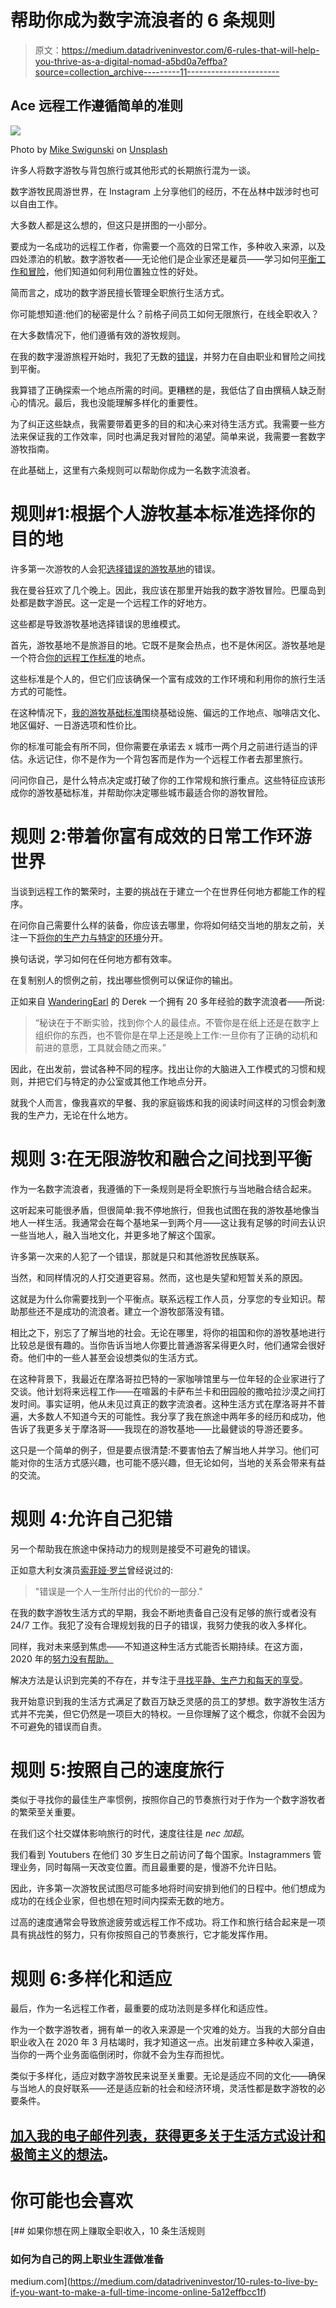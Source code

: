 # 帮助你成为数字流浪者的 6 条规则

> 原文：<https://medium.datadriveninvestor.com/6-rules-that-will-help-you-thrive-as-a-digital-nomad-a5bd0a7effba?source=collection_archive---------11----------------------->

## Ace 远程工作遵循简单的准则

![](img/62a33e8d6c61b185384ab621434a0a6e.png)

Photo by [Mike Swigunski](https://unsplash.com/@mike_swigunski?utm_source=unsplash&utm_medium=referral&utm_content=creditCopyText) on [Unsplash](https://unsplash.com/s/photos/digital-nomad?utm_source=unsplash&utm_medium=referral&utm_content=creditCopyText)

许多人将数字游牧与背包旅行或其他形式的长期旅行混为一谈。

数字游牧民周游世界，在 Instagram 上分享他们的经历，不在丛林中跋涉时也可以自由工作。

大多数人都是这么想的，但这只是拼图的一小部分。

要成为一名成功的远程工作者，你需要一个高效的日常工作，多种收入来源，以及四处漂泊的机敏。数字游牧者——无论他们是企业家还是雇员——学习如何[平衡工作和冒险](https://medium.com/datadriveninvestor/how-to-balance-work-and-adventure-as-a-digital-nomad-e6c1a089d2f0)，他们知道如何利用位置独立性的好处。

简而言之，成功的数字游民擅长管理全职旅行生活方式。

你可能想知道:他们的秘密是什么？前格子间员工如何无限旅行，在线全职收入？

在大多数情况下，他们遵循有效的游牧规则。

在我的数字漫游旅程开始时，我犯了无数的[错误](https://medium.com/datadriveninvestor/6-common-mistakes-to-avoid-as-a-first-time-digital-nomad-2fef328df89)，并努力在自由职业和冒险之间找到平衡。

我算错了正确探索一个地点所需的时间。更糟糕的是，我低估了自由撰稿人缺乏耐心的情况。最后，我也没能理解多样化的重要性。

为了纠正这些缺点，我需要带着更多的目的和决心来对待生活方式。我需要一些方法来保证我的工作效率，同时也满足我对冒险的渴望。简单来说，我需要一套数字游牧指南。

在此基础上，这里有六条规则可以帮助你成为一名数字流浪者。

# **规则#1:根据个人游牧基本标准选择你的目的地**

许多第一次游牧的人会犯[选择错误的游牧基地](https://medium.com/datadriveninvestor/6-common-mistakes-to-avoid-as-a-first-time-digital-nomad-2fef328df89)的错误。

我在曼谷狂欢了几个晚上。因此，我应该在那里开始我的数字游牧冒险。巴厘岛到处都是数字游民。这一定是一个远程工作的好地方。

这些都是导致游牧基地选择错误的思维模式。

首先，游牧基地不是旅游目的地。它既不是聚会热点，也不是休闲区。游牧基地是一个符合[你的远程工作标准](https://medium.com/datadriveninvestor/how-to-choose-your-nomad-base-as-a-remote-worker-efb619aec37b)的地点。

这些标准是个人的，但它们应该确保一个富有成效的工作环境和利用你的旅行生活方式的可能性。

在这种情况下，[我的游牧基础标准](https://medium.com/datadriveninvestor/how-to-choose-your-nomad-base-as-a-remote-worker-efb619aec37b)围绕基础设施、偏远的工作地点、咖啡店文化、地区偏好、一日游选项和性价比。

你的标准可能会有所不同，但你需要在承诺去 x 城市一两个月之前进行适当的评估。永远记住，你不是作为一个背包客而是作为一个远程工作者去那里旅行。

问问你自己，是什么特点决定或打破了你的工作常规和旅行重点。这些特征应该形成你的游牧基础标准，并帮助你决定哪些城市最适合你的游牧冒险。

# **规则 2:带着你富有成效的日常工作环游世界**

当谈到远程工作的繁荣时，主要的挑战在于建立一个在世界任何地方都能工作的程序。

在问你自己需要什么样的装备，你应该去哪里，你将如何结交当地的朋友之前，关注一下[将你的生产力与特定的环境](https://medium.com/datadriveninvestor/how-to-prepare-yourself-to-thrive-as-a-full-time-remote-worker-c8fc7fcccd07)分开。

换句话说，学习如何在任何地方都有效率。

在复制别人的惯例之前，找出哪些惯例可以保证你的输出。

正如来自 [WanderingEarl](https://www.wanderingearl.com/how-to-be-productive-anywhere/) 的 Derek 一个拥有 20 多年经验的数字流浪者——所说:

> “秘诀在于不断实验，找到你个人的最佳点。不管你是在纸上还是在数字上组织你的东西，也不管你是在早上还是晚上工作:一旦你有了正确的动机和前进的意愿，工具就会随之而来。”

因此，在出发前，尝试各种不同的程序。找出让你的大脑进入工作模式的习惯和规则，并把它们与特定的办公室或其他工作地点分开。

就我个人而言，像我喜欢的早餐、我的家庭锻炼和我的阅读时间这样的习惯会刺激我的生产力，无论在什么地方。

# **规则 3:在无限游牧和融合之间找到平衡**

作为一名数字流浪者，我遵循的下一条规则是将全职旅行与当地融合结合起来。

这听起来可能很矛盾，但很简单:我不停地旅行，但我也试图在我的游牧基地像当地人一样生活。我通常会在每个基地呆一到两个月——这让我有足够的时间去认识一些当地人，融入当地文化，并更多地了解这个国家。

许多第一次来的人犯了一个错误，那就是只和其他游牧民族联系。

当然，和同样情况的人打交道更容易。然而，这也是失望和短暂关系的原因。

这就是为什么你需要找到一个平衡点。联系远程工作人员，分享您的专业知识。帮助那些还不是成功的流浪者。建立一个游牧部落没有错。

相比之下，别忘了了解当地的社会。无论在哪里，将你的祖国和你的游牧基地进行比较总是很有趣的。当你告诉当地人你要比普通游客呆得更久时，他们通常会很好奇。他们中的一些人甚至会设想类似的生活方式。

在这种背景下，我最近在摩洛哥拉巴特的一家咖啡馆里与一位年轻的企业家进行了交谈。他计划将来远程工作——在喧嚣的卡萨布兰卡和田园般的撒哈拉沙漠之间打发时间。事实证明，他从未见过真正的数字流浪者。这种生活方式在摩洛哥并不普遍，大多数人不知道今天的可能性。我分享了我在旅途中两年多的经历和成功，他告诉了我更多关于摩洛哥——我现在的游牧基地——比最健谈的导游还要多。

这只是一个简单的例子，但是要点很清楚:不要害怕去了解当地人并学习。他们可能对你的生活方式感兴趣，也可能不感兴趣，但无论如何，当地的关系会带来有益的交流。

# 规则 4:允许自己犯错

另一个帮助我在旅途中保持动力的规则是接受不可避免的错误。

正如意大利女演员[索菲娅·罗兰](https://www.forbes.com/quotes/8741/)曾经说过的:

> "错误是一个人一生所付出的代价的一部分."

在我的数字游牧生活方式的早期，我会不断地责备自己没有足够的旅行或者没有 24/7 工作。我犯了没有合理规划我的日子的错误，我努力使我的收入多样化。

同样，我对未来感到焦虑——不知道这种生活方式能否长期持续。在这方面，2020 年的[努力没有帮助。](https://medium.com/world-travelers-blog/how-i-survived-the-storms-of-2020-as-a-full-time-traveler-da8da22b6e3d)

解决方法是认识到完美的不存在，并专注于[寻找平静、生产力和每天的享受](https://medium.com/the-innovation/how-to-find-stillness-productivity-and-enjoyment-every-day-d2f49920595c)。

我开始意识到我的生活方式满足了数百万缺乏灵感的员工的梦想。数字游牧生活方式并不完美，但它仍然是一项巨大的特权。一旦你理解了这个概念，你就不会因为不可避免的错误而自责。

# **规则 5:按照自己的速度旅行**

类似于寻找你的最佳生产率惯例，按照你自己的节奏旅行对于作为一个数字游牧者的繁荣至关重要。

在我们这个社交媒体影响旅行的时代，速度往往是 *nec 加超*。

我们看到 Youtubers 在他们 30 岁生日之前访问了每个国家。Instagrammers 管理业务，同时每隔一天改变位置。而且最重要的是，慢游不允许日贴。

因此，许多第一次游牧民试图尽可能多地将时间安排到他们的日程中。他们想成为成功的在线企业家，但也想在短时间内探索无数的地方。

过高的速度通常会导致旅途疲劳或远程工作不成功。将工作和旅行结合起来是一项具有挑战性的努力，只有你按照自己的节奏旅行，它才能发挥作用。

# **规则 6:多样化和适应**

最后，作为一名远程工作者，最重要的成功法则是多样化和适应性。

作为一个数字游牧者，拥有单一的收入来源是一个灾难的处方。当我的大部分自由职业收入在 2020 年 3 月枯竭时，我才知道这一点。出发前建立多种收入渠道，当你的一两个业务面临倒闭时，你就不会为生存而担忧。

类似于多样化，适应对数字游牧民来说至关重要。无论是适应不同的文化——确保与当地人的良好联系——还是适应新的社会和经济环境，灵活性都是数字游牧的必要条件。

## [加入我的电子邮件列表，获得更多关于生活方式设计和极简主义的想法](https://minimalistfocus.com/email-list/)。

# 你可能也会喜欢

[](https://medium.com/datadriveninvestor/10-rules-to-live-by-if-you-want-to-make-a-full-time-income-online-5a12effbcc1f) [## 如果你想在网上赚取全职收入，10 条生活规则

### 如何为自己的网上职业生涯做准备

medium.com](https://medium.com/datadriveninvestor/10-rules-to-live-by-if-you-want-to-make-a-full-time-income-online-5a12effbcc1f)